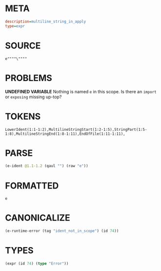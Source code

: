 # META
~~~ini
description=multiline_string_in_apply
type=expr
~~~
# SOURCE
~~~roc
e""""\""""
~~~
# PROBLEMS
**UNDEFINED VARIABLE**
Nothing is named `e` in this scope.
Is there an `import` or `exposing` missing up-top?

# TOKENS
~~~zig
LowerIdent(1:1-1:2),MultilineStringStart(1:2-1:5),StringPart(1:5-1:8),MultilineStringEnd(1:8-1:11),EndOfFile(1:11-1:11),
~~~
# PARSE
~~~clojure
(e-ident @1.1-1.2 (qaul "") (raw "e"))
~~~
# FORMATTED
~~~roc
e
~~~
# CANONICALIZE
~~~clojure
(e-runtime-error (tag "ident_not_in_scope") (id 74))
~~~
# TYPES
~~~clojure
(expr (id 74) (type "Error"))
~~~
